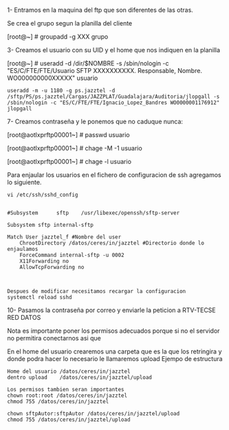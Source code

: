 1- Entramos en la maquina del ftp que son diferentes de las otras.

Se crea el grupo segun la planilla del cliente

[root@~] # groupadd -g XXX grupo

3- Creamos el usuario con su UID y el home que nos indiquen en la planilla

[root@~] # useradd -d /dir/$NOMBRE -s /sbin/nologin -c "ES/C/FTE/FTE/Usuario SFTP XXXXXXXXXX. Responsable, Nombre. WO000000000XXXXX" usuario

```
useradd -m -u 1180 -g ps.jazztel -d /sftp/PS/ps.jazztel/Cargas/JAZZPLAT/Guadalajara/Auditoria/jlopgall -s /sbin/nologin -c "ES/C/FTE/FTE/Ignacio_Lopez_Bandres WO0000001176912" jlopgall
```

7- Creamos contraseña y le ponemos que no caduque nunca:

[root@aotlxprftp00001~] # passwd usuario

[root@aotlxprftp00001~] # chage -M -1 usuario

[root@aotlxprftp00001~] # chage -l usuario

Para enjaular los usuarios en el fichero de configuracion de ssh agregamos lo siguiente.
```
vi /etc/ssh/sshd_config


#Subsystem      sftp    /usr/libexec/openssh/sftp-server

Subsystem sftp internal-sftp

Match User jazztel_f #Nombre del user 
    ChrootDirectory /datos/ceres/in/jazztel #Directorio donde lo enjaulamos
    ForceCommand internal-sftp -u 0002
    X11Forwarding no
    AllowTcpForwarding no
    


Despues de modificar necesitamos recargar la configuracion
systemctl reload sshd
```

10- Pasamos la contraseña por correo y enviarle la peticion a RTV-TECSE RED DATOS

Nota es importante poner los permisos adecuados porque si no el servidor no permitira conectarnos asi que 

En el home del usuario crearemos una carpeta que es la que los retringira y donde podra hacer lo necesario le llamaremos upload Ejempo de estructura
```
Home del usuario /datos/ceres/in/jazztel
dentro upload    /datos/ceres/in/jazztel/upload

Los permisos tambien seran importantes 
chown root:root /datos/ceres/in/jazztel
chmod 755 /datos/ceres/in/jazztel

chown sftpAutor:sftpAutor /datos/ceres/in/jazztel/upload
chmod 755 /datos/ceres/in/jazztel/upload
```